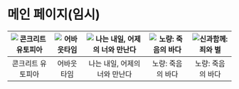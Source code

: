 # 메인 페이지(임시)

|![콘크리트 유토피아](https://t1.daumcdn.net/movie/ce3dda655bc0eb73ffd6e82ba32e1bc6322b173a)|![어바웃타임](https://i.namu.wiki/i/fBt_IWG9AADxLWh-QjXKZR_PsD-IpY1EhD50Sg4UhbkPTVcMUaIPz-soaZlh1BUyYgavsEHqqmfZIV7-unONBw.webp)|![나는 내일, 어제의 너와 만난다](https://i.namu.wiki/i/GZPda-0b0Cb-4jxFo8Y0Rp-jkd0Ti02bgaRk_Gdim8Eyh9pxtfy0YsBC2a9p0o1IvREsPKQ-IVEk7R2HkQojYw.webp)|![노량: 죽음의 바다](https://i.namu.wiki/i/hH9glgx5SvCd85X2KvGOwJ9zl0bdorVUwLw4S2lprbItV2qYiphUC84bcks5HY3YcnitO4oQWwZxVAGucmJHIw.webp)|![신과함께: 죄와 벌](https://i.namu.wiki/i/q04OiJfNazupCjGmgO9PGYxKTnvqzTYoWvUicjeGf3s3opa9N7xNW_XOn7g9onwXBMwJlxscRSoFBMz8j-H4Aw.webp)|  
|:---:|:---:|:---:|:---:|:---:|  
|콘크리트 유토피아|어바웃타임|나는 내일, 어제의 너와 만난다|노량: 죽음의 바다|노량: 죽음의 바다|  
